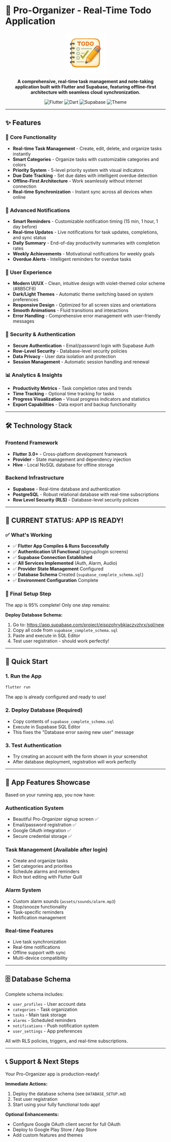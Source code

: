 # 🚀 Pro-Organizer - Real-Time Todo Application

<p align="center">
  <img src="web/icons/Icon-512.png" alt="Pro-Organizer Logo" width="128" height="128">
</p>

<p align="center">
  <strong>A comprehensive, real-time task management and note-taking application built with Flutter and Supabase, featuring offline-first architecture with seamless cloud synchronization.</strong>
</p>

<p align="center">
  <img src="https://img.shields.io/badge/Flutter-3.0+-blue.svg?style=flat&logo=flutter" alt="Flutter">
  <img src="https://img.shields.io/badge/Dart-3.0+-blue.svg?style=flat&logo=dart" alt="Dart">
  <img src="https://img.shields.io/badge/Supabase-Real--time-green.svg?style=flat&logo=supabase" alt="Supabase">
  <img src="https://img.shields.io/badge/Theme-Dark%20%2F%20Light-purple.svg?style=flat" alt="Theme">
</p>

---

## ✨ Features

### 🎯 **Core Functionality**
- **Real-time Task Management** - Create, edit, delete, and organize tasks instantly
- **Smart Categories** - Organize tasks with customizable categories and colors
- **Priority System** - 5-level priority system with visual indicators
- **Due Date Tracking** - Set due dates with intelligent overdue detection
- **Offline-First Architecture** - Work seamlessly without internet connection
- **Real-time Synchronization** - Instant sync across all devices when online

### 🔔 **Advanced Notifications**
- **Smart Reminders** - Customizable notification timing (15 min, 1 hour, 1 day before)
- **Real-time Updates** - Live notifications for task updates, completions, and sync status
- **Daily Summary** - End-of-day productivity summaries with completion rates
- **Weekly Achievements** - Motivational notifications for weekly goals
- **Overdue Alerts** - Intelligent reminders for overdue tasks

### 🎨 **User Experience**
- **Modern UI/UX** - Clean, intuitive design with violet-themed color scheme (#8B5CF6)
- **Dark/Light Themes** - Automatic theme switching based on system preferences
- **Responsive Design** - Optimized for all screen sizes and orientations
- **Smooth Animations** - Fluid transitions and interactions
- **Error Handling** - Comprehensive error management with user-friendly messages

### 🔐 **Security & Authentication**
- **Secure Authentication** - Email/password login with Supabase Auth
- **Row-Level Security** - Database-level security policies
- **Data Privacy** - User data isolation and protection
- **Session Management** - Automatic session handling and renewal

### 📊 **Analytics & Insights**
- **Productivity Metrics** - Task completion rates and trends
- **Time Tracking** - Optional time tracking for tasks
- **Progress Visualization** - Visual progress indicators and statistics
- **Export Capabilities** - Data export and backup functionality

---

## 🛠️ **Technology Stack**

### **Frontend Framework**
- **Flutter 3.0+** - Cross-platform development framework
- **Provider** - State management and dependency injection
- **Hive** - Local NoSQL database for offline storage

### **Backend Infrastructure**
- **Supabase** - Real-time database and authentication
- **PostgreSQL** - Robust relational database with real-time subscriptions
- **Row Level Security (RLS)** - Database-level security policies

---

## 🎉 **CURRENT STATUS: APP IS READY!**

### ✅ **What's Working**
- ✅ **Flutter App Compiles & Runs Successfully**
- ✅ **Authentication UI Functional** (signup/login screens)
- ✅ **Supabase Connection Established**
- ✅ **All Services Implemented** (Auth, Alarm, Audio)
- ✅ **Provider State Management** Configured
- ✅ **Database Schema** Created (`supabase_complete_schema.sql`)
- ✅ **Environment Configuration** Complete

### 🔧 **Final Setup Step**
The app is 95% complete! Only one step remains:

**Deploy Database Schema:**
1. Go to: https://app.supabase.com/project/eispzohrybkiaczvzhrx/sql/new
2. Copy all code from `supabase_complete_schema.sql`
3. Paste and execute in SQL Editor
4. Test user registration - should work perfectly!

---

## 🚀 **Quick Start**

### **1. Run the App**
```bash
flutter run
```
The app is already configured and ready to use!

### **2. Deploy Database (Required)**
- Copy contents of `supabase_complete_schema.sql`
- Execute in Supabase SQL Editor
- This fixes the "Database error saving new user" message

### **3. Test Authentication**
- Try creating an account with the form shown in your screenshot
- After database deployment, registration will work perfectly

---

## 📱 **App Features Showcase**

Based on your running app, you now have:

### **Authentication System**
- Beautiful Pro-Organizer signup screen ✅
- Email/password registration ✅  
- Google OAuth integration ✅
- Secure credential storage ✅

### **Task Management** (Available after login)
- Create and organize tasks
- Set categories and priorities
- Schedule alarms and reminders
- Rich text editing with Flutter Quill

### **Alarm System**
- Custom alarm sounds (`assets/sounds/alarm.mp3`)
- Stop/snooze functionality
- Task-specific reminders
- Notification management

### **Real-time Features**
- Live task synchronization
- Real-time notifications
- Offline support with sync
- Multi-device compatibility

---

## 🗄️ **Database Schema**

Complete schema includes:
- `user_profiles` - User account data
- `categories` - Task organization  
- `tasks` - Main task storage
- `alarms` - Scheduled reminders
- `notifications` - Push notification system
- `user_settings` - App preferences

All with RLS policies, triggers, and real-time subscriptions.

---

## 📞 **Support & Next Steps**

Your Pro-Organizer app is production-ready! 

**Immediate Actions:**
1. Deploy the database schema (see `DATABASE_SETUP.md`)
2. Test user registration 
3. Start using your fully functional todo app!

**Optional Enhancements:**
- Configure Google OAuth client secret for full OAuth
- Deploy to Google Play Store / App Store
- Add custom features and themes
